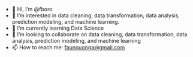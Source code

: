 - 👋 Hi, I’m @fboro
- 👀 I’m interested in data cleaning, data transformation, data analysis, prediction modeling, and machine learning.
- 🌱 I’m currently learning Data Science
- 💞️ I’m looking to collaborate on data cleaning, data transformation, data analysis, prediction modeling, and machine learning
- 📫 How to reach me: faunouonga@gmail.com

<!---
fboro/fboro is a ✨ special ✨ repository because its `README.md` (this file) appears on your GitHub profile.
You can click the Preview link to take a look at your changes.
--->
